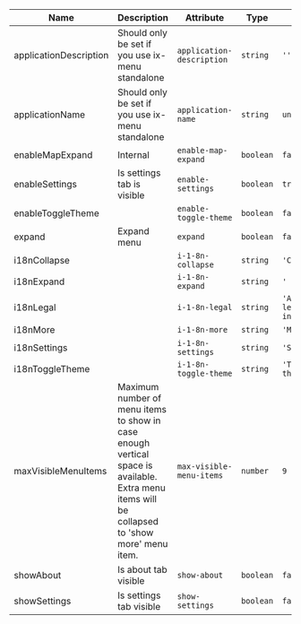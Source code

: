 | Name       | Description                   | Attribute        | Type                                      | Default             |
|------------|-------------------------------|------------------|-------------------------------------------|---------------------|
|applicationDescription| Should only be set if you use ix-menu standalone | `application-description` | `string` | `''` |
|applicationName| Should only be set if you use ix-menu standalone | `application-name` | `string` | `undefined` |
|enableMapExpand| Internal | `enable-map-expand` | `boolean` | `false` |
|enableSettings| Is settings tab is visible | `enable-settings` | `boolean` | `true` |
|enableToggleTheme|  | `enable-toggle-theme` | `boolean` | `false` |
|expand| Expand menu | `expand` | `boolean` | `false` |
|i18nCollapse|  | `i-1-8n-collapse` | `string` | `'Collapse'` |
|i18nExpand|  | `i-1-8n-expand` | `string` | `' Expand'` |
|i18nLegal|  | `i-1-8n-legal` | `string` | `'About & legal information'` |
|i18nMore|  | `i-1-8n-more` | `string` | `'More…'` |
|i18nSettings|  | `i-1-8n-settings` | `string` | `'Settings'` |
|i18nToggleTheme|  | `i-1-8n-toggle-theme` | `string` | `'Toggle theme'` |
|maxVisibleMenuItems| Maximum number of menu items to show in case enough vertical space is available. Extra menu items will be collapsed to 'show more' menu item. | `max-visible-menu-items` | `number` | `9` |
|showAbout| Is about tab visible | `show-about` | `boolean` | `false` |
|showSettings| Is settings tab visible | `show-settings` | `boolean` | `false` |
